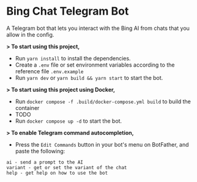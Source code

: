 # Bing Chat Telegram Bot

A Telegram bot that lets you interact with the Bing AI from chats that you allow in the config.

**> To start using this project,**

- Run `yarn install` to install the dependencies.
- Create a `.env` file or set environment variables according to the reference file `.env.example`
- Run `yarn dev` or `yarn build && yarn start` to start the bot.

**> To start using this project using Docker,**

- Run `docker compose -f .build/docker-compose.yml build` to build the container
- TODO
- Run `docker compose up -d` to start the bot.

**> To enable Telegram command autocompletion,**

- Press the `Edit Commands` button in your bot's menu on BotFather, and paste the following:

```
ai - send a prompt to the AI
variant - get or set the variant of the chat
help - get help on how to use the bot
```
